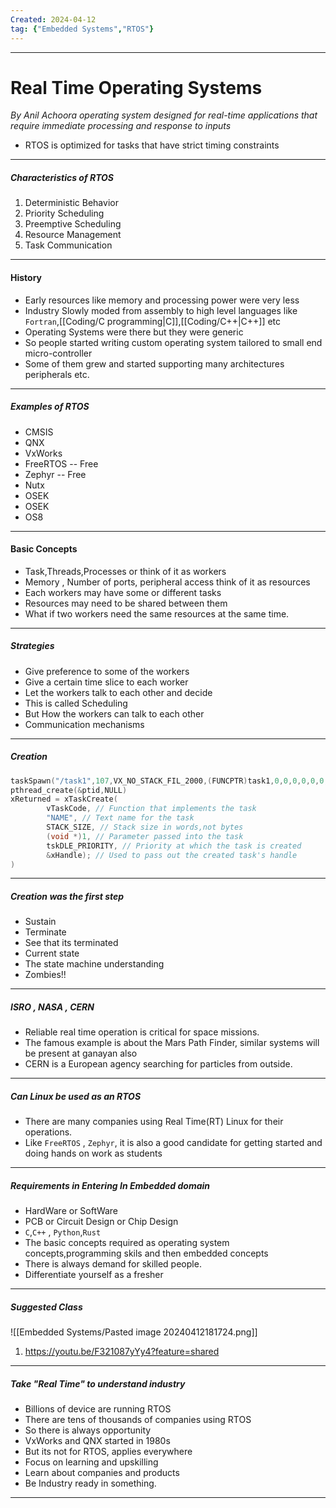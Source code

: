 ```yaml
---
Created: 2024-04-12
tag: {"Embedded Systems","RTOS"}
---
```


---

# Real Time Operating Systems
*By Anil Achoora*
*operating system designed for real-time applications that require immediate processing and response to inputs*
- RTOS is optimized for tasks that have strict timing constraints
---
##### Characteristics of RTOS
1. Deterministic Behavior
2. Priority Scheduling
3. Preemptive Scheduling
4. Resource Management
5. Task Communication
---
#### History
- Early resources like memory and processing power were very less
- Industry Slowly moded from assembly to high level languages like `Fortran`,[[Coding/C programming|C]],[[Coding/C++|C++]] etc
- Operating Systems were there but they were generic
- So people started writing custom operating system tailored to small end micro-controller
- Some of them grew and started supporting many architectures peripherals etc.
---

##### Examples of RTOS
- CMSIS
- QNX
- VxWorks
- FreeRTOS -- Free
- Zephyr -- Free
- Nutx
- OSEK
- OSEK
- OS8
---
#### Basic Concepts
- Task,Threads,Processes or think of it as workers
- Memory , Number of ports, peripheral access think of it as resources
- Each workers may have some or different tasks
- Resources may need to be shared between them
- What if two workers need the same resources at the same time.
---
##### Strategies
- Give preference to some of the workers
- Give a certain time slice to each worker
- Let the workers talk to each other and decide
- This is called Scheduling
- But How the workers can talk to each other
- Communication mechanisms
---

##### Creation

```c
taskSpawn("/task1",107,VX_NO_STACK_FIL_2000,(FUNCPTR)task1,0,0,0,0,0,0,0,0,0);
pthread_create(&ptid,NULL)
xReturned = xTaskCreate(
		vTaskCode, // Function that implements the task
		"NAME", // Text name for the task
		STACK_SIZE, // Stack size in words,not bytes
		(void *)1, // Parameter passed into the task
		tskDLE_PRIORITY, // Priority at which the task is created
		&xHandle); // Used to pass out the created task's handle
)
```
---
##### Creation was the first step
- Sustain
- Terminate
- See that its terminated
- Current state
- The state machine understanding
- Zombies!!
---
##### ISRO , NASA , CERN
- Reliable real time operation is critical for space missions.
- The famous example is about the Mars Path Finder, similar systems will be present at ganayan also
- CERN is a European agency searching for particles from outside.

---
##### Can Linux be used as an RTOS
- There are many companies using Real Time(RT) Linux for their operations.
- Like `FreeRTOS` , `Zephyr`, it is also a good candidate for getting started and doing hands on work as students
---

##### Requirements in Entering In Embedded domain
- HardWare or SoftWare
- PCB or Circuit Design or Chip Design
- `C`,`C++` , `Python`,`Rust` 
- The basic concepts required as operating system concepts,programming skils and then embedded concepts
- There is always demand for skilled people.
- Differentiate yourself as a fresher
---
##### Suggested Class
![[Embedded Systems/Pasted image 20240412181724.png]]
1. https://youtu.be/F321087yYy4?feature=shared

---

##### Take "Real Time" to understand industry
- Billions of device are running RTOS
- There are tens of thousands of companies using RTOS
- So there is always opportunity
- VxWorks and QNX started in 1980s
- But its not for RTOS, applies everywhere
- Focus on learning and upskilling
- Learn about companies and products
- Be Industry ready in something.
---

